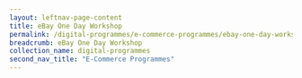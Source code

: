 ```yaml
---
layout: leftnav-page-content
title: eBay One Day Workshop
permalink: /digital-programmes/e-commerce-programmes/ebay-one-day-workshop
breadcrumb: eBay One Day Workshop
collection_name: digital-programmes
second_nav_title: "E-Commerce Programmes"
---
```

